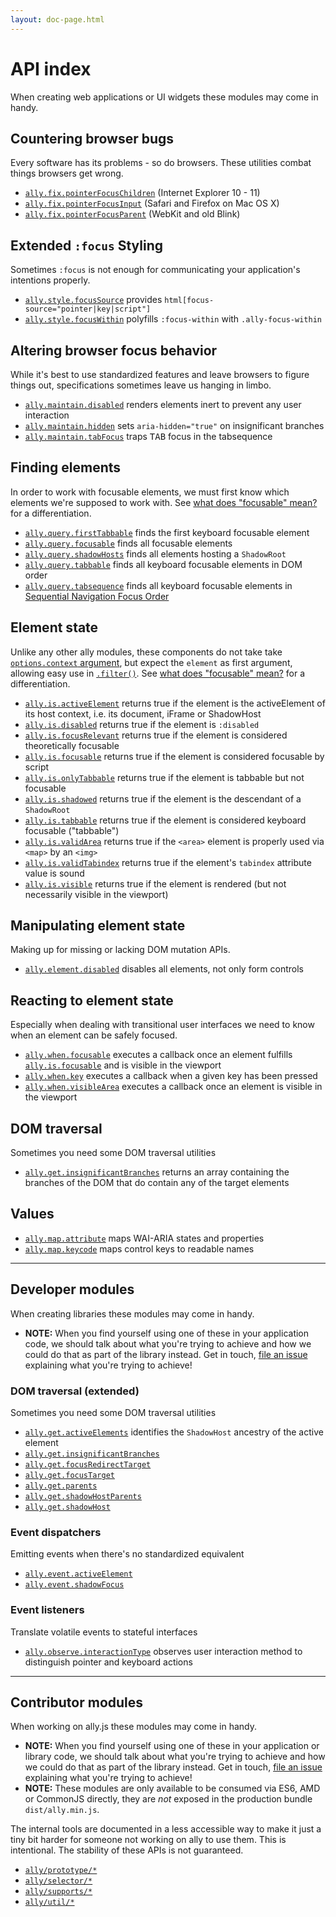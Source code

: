 ```yaml
---
layout: doc-page.html
---
```


# API index

When creating web applications or UI widgets these modules may come in handy.


## Countering browser bugs

Every software has its problems - so do browsers. These utilities combat things browsers get wrong.

* [`ally.fix.pointerFocusChildren`](fix/pointer-focus-children.md) (Internet Explorer 10 - 11)
* [`ally.fix.pointerFocusInput`](fix/pointer-focus-input.md) (Safari and Firefox on Mac OS X)
* [`ally.fix.pointerFocusParent`](fix/pointer-focus-parent.md) (WebKit and old Blink)


## Extended `:focus` Styling

Sometimes `:focus` is not enough for communicating your application's intentions properly.

* [`ally.style.focusSource`](style/focus-source.md) provides `html[focus-source="pointer|key|script"]`
* [`ally.style.focusWithin`](style/focus-within.md) polyfills `:focus-within` with `.ally-focus-within`


## Altering browser focus behavior

While it's best to use standardized features and leave browsers to figure things out, specifications sometimes leave us hanging in limbo.

* [`ally.maintain.disabled`](maintain/disabled.md) renders elements inert to prevent any user interaction
* [`ally.maintain.hidden`](maintain/hidden.md) sets `aria-hidden="true"` on insignificant branches
* [`ally.maintain.tabFocus`](maintain/tab-focus.md) traps <kbd>TAB</kbd> focus in the tabsequence


## Finding elements

In order to work with focusable elements, we must first know which elements we're supposed to work with. See [what does "focusable" mean?](../what-is-focusable.md) for a differentiation.

* [`ally.query.firstTabbable`](query/first-tabbable.md) finds the first keyboard focusable element
* [`ally.query.focusable`](query/focusable.md) finds all focusable elements
* [`ally.query.shadowHosts`](query/shadow-hosts.md) finds all elements hosting a `ShadowRoot`
* [`ally.query.tabbable`](query/tabbable.md) finds all keyboard focusable elements in DOM order
* [`ally.query.tabsequence`](query/tabsequence.md) finds all keyboard focusable elements in [Sequential Navigation Focus Order](../../concepts.md#Sequential-navigation-focus-order)


## Element state

Unlike any other ally modules, these components do not take take [`options.context` argument](concepts.md#Single-options-argument), but expect the `element` as first argument, allowing easy use in [`.filter()`](https://developer.mozilla.org/en-US/docs/Web/JavaScript/Reference/Global_Objects/Array/filter). See [what does "focusable" mean?](../what-is-focusable.md) for a differentiation.

* [`ally.is.activeElement`](is/active-element.md) returns true if the element is the activeElement of its host context, i.e. its document, iFrame or ShadowHost
* [`ally.is.disabled`](is/disabled.md) returns true if the element is `:disabled`
* [`ally.is.focusRelevant`](is/focus-relevant.md) returns true if the element is considered theoretically focusable
* [`ally.is.focusable`](is/focusable.md) returns true if the element is considered focusable by script
* [`ally.is.onlyTabbable`](is/only-tabbable.md) returns true if the element is tabbable but not focusable
* [`ally.is.shadowed`](is/shadowed.md) returns true if the element is the descendant of a `ShadowRoot`
* [`ally.is.tabbable`](is/tabbable.md) returns true if the element is considered keyboard focusable ("tabbable")
* [`ally.is.validArea`](is/valid-area.md) returns true if the `<area>` element is properly used via `<map>` by an `<img>`
* [`ally.is.validTabindex`](is/valid-tabindex.md) returns true if the element's `tabindex` attribute value is sound
* [`ally.is.visible`](is/visible.md) returns true if the element is rendered (but not necessarily visible in the viewport)


## Manipulating element state

Making up for missing or lacking DOM mutation APIs.

* [`ally.element.disabled`](element/disabled.md) disables all elements, not only form controls


## Reacting to element state

Especially when dealing with transitional user interfaces we need to know when an element can be safely focused.

* [`ally.when.focusable`](when/focusable.md) executes a callback once an element fulfills [`ally.is.focusable`](is/focusable.md) and is visible in the viewport
* [`ally.when.key`](when/key.md) executes a callback when a given key has been pressed
* [`ally.when.visibleArea`](when/visible-area.md) executes a callback once an element is visible in the viewport


## DOM traversal

Sometimes you need some DOM traversal utilities

* [`ally.get.insignificantBranches`](get/insignificant-branches.md) returns an array containing the branches of the DOM that do contain any of the target elements


## Values

* [`ally.map.attribute`](map/attribute.md) maps WAI-ARIA states and properties
* [`ally.map.keycode`](map/keycode.md) maps control keys to readable names


---

## Developer modules

When creating libraries these modules may come in handy.

* **NOTE:** When you find yourself using one of these in your application code, we should talk about what you're trying to achieve and how we could do that as part of the library instead. Get in touch, [file an issue](https://github.com/medialize/ally.js/issues) explaining what you're trying to achieve!


### DOM traversal (extended)

Sometimes you need some DOM traversal utilities

* [`ally.get.activeElements`](get/active-elements.md) identifies the `ShadowHost` ancestry of the active element
* [`ally.get.insignificantBranches`](get/insignificant-branches.md)
* [`ally.get.focusRedirectTarget`](get/focus-redirect-target.md)
* [`ally.get.focusTarget`](get/focus-target.md)
* [`ally.get.parents`](get/parents.md)
* [`ally.get.shadowHostParents`](get/shadow-host-parents.md)
* [`ally.get.shadowHost`](get/shadow-host.md)


### Event dispatchers

Emitting events when there's no standardized equivalent

* [`ally.event.activeElement`](event/active-element.md)
* [`ally.event.shadowFocus`](event/shadow-focus.md)


### Event listeners

Translate volatile events to stateful interfaces

* [`ally.observe.interactionType`](observe/interaction-type.md) observes user interaction method to distinguish pointer and keyboard actions


---

## Contributor modules

When working on ally.js these modules may come in handy.

* **NOTE:** When you find yourself using one of these in your application or library code, we should talk about what you're trying to achieve and how we could do that as part of the library instead. Get in touch, [file an issue](https://github.com/medialize/ally.js/issues) explaining what you're trying to achieve!
* **NOTE:** These modules are only available to be consumed via ES6, AMD or CommonJS directly, they are *not* exposed in the production bundle `dist/ally.min.js`.

The internal tools are documented in a less accessible way to make it just a tiny bit harder for someone not working on ally to use them. This is intentional. The stability of these APIs is not guaranteed.

* [`ally/prototype/*`](prototype.md)
* [`ally/selector/*`](selector.md)
* [`ally/supports/*`](supports.md)
* [`ally/util/*`](util.md)

